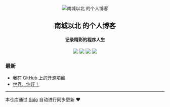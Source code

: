 <p align="center"><img alt="南城以北 的个人博客" src="https://static.b3log.org/images/brand/solo-32.png"></p><h2 align="center">
南城以北 的个人博客
</h2>

<h4 align="center">记录精彩的程序人生</h4>
<p align="center"><a title="南城以北 的个人博客" target="_blank" href="https://github.com/xzl0802/solo-blog"><img src="https://img.shields.io/github/last-commit/xzl0802/solo-blog.svg?style=flat-square&color=FF9900"></a>
<a title="GitHub repo size in bytes" target="_blank" href="https://github.com/xzl0802/solo-blog"><img src="https://img.shields.io/github/repo-size/xzl0802/solo-blog.svg?style=flat-square"></a>
<a title="Solo Version" target="_blank" href="https://github.com/b3log/solo/releases"><img src="https://img.shields.io/badge/solo-3.6.7-f1e05a.svg?style=flat-square&color=blueviolet"></a>
<a title="Hits" target="_blank" href="https://github.com/b3log/hits"><img src="https://hits.b3log.org/xzl0802/solo-blog.svg"></a></p>

### 最新

* [我在 GitHub 上的开源项目](http://www.xzl0802.top:8080/my-github-repos)
* [世界，你好！](http://www.xzl0802.top:8080/hello-solo)



---

本仓库通过 [Solo](https://github.com/b3log/solo) 自动进行同步更新 ❤️ 